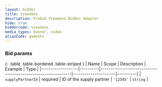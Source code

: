 ```yaml
---
layout: bidder
title: Viewdeos
description: Prebid Viewdeos Bidder Adaptor
hide: true
biddercode: viewdeos
media_types: banner, video
aliasCode: gamoshi
---
```


### Bid params

{: .table .table-bordered .table-striped }
| Name              | Scope    | Description                                                   | Example              | Type     |
|-------------------|----------|---------------------------------------------------------------|----------------------|----------|
| `supplyPartnerId` | required | ID of the supply partner | `'12345'`            | `string` |
